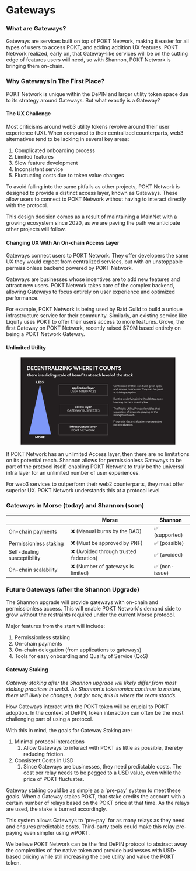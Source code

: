 # Gateways

### What are Gateways?

Gateways are services built on top of POKT Network, making it easier for all types of users to access POKT, and adding addition UX features. POKT Network realized, early on, that Gateway-like services will be on the cutting edge of features users will need, so with Shannon, POKT Network is bringing them on-chain.

### Why Gateways In The First Place?

POKT Network is unique within the DePIN and larger utility token space due to its strategy around Gateways. But what exactly is a Gateway?

#### The UX Challenge

Most criticisms around web3 utility tokens revolve around their user experience (UX). When compared to their centralized counterparts, web3 alternatives tend to be lacking in several key areas:

1. Complicated onboarding process
2. Limited features
3. Slow feature development
4. Inconsistent service
5. Fluctuating costs due to token value changes

To avoid falling into the same pitfalls as other projects, POKT Network is designed to provide a distinct access layer, known as Gateways. These allow users to connect to POKT Network without having to interact directly with the protocol.

This design decision comes as a result of maintaining a MainNet with a growing ecosystem since 2020, as we are paving the path we anticipate other projects will follow.

#### Changing UX With An On-chain Access Layer

Gateways connect users to POKT Network. They offer developers the same UX they would expect from centralized services, but with an unstoppable permissionless backend powered by POKT Network.

Gateways are businesses whose incentives are to add new features and attract new users. POKT Network takes care of the complex backend, allowing Gateways to focus entirely on user experience and optimized performance.

For example, POKT Network is being used by Raid Guild to build a unique infrastructure service for their community. Similarly, an existing service like Liquify uses POKT to offer their users access to more features. Grove, the first Gateway on POKT Network, recently raised $7.9M based entirely on being a POKT Network Gateway.

#### Unlimited Utility

<figure><img src="../../../.gitbook/assets/6.png" alt=""><figcaption></figcaption></figure>

If POKT Network has an unlimited Access layer, then there are no limitations on its potential reach. Shannon allows for permissionless Gateways to be part of the protocol itself, enabling POKT Network to truly be the universal infra layer for an unlimited number of user experiences.

For web3 services to outperform their web2 counterparts, they must offer superior UX. POKT Network understands this at a protocol level.

### Gateways in Morse (today) and Shannon (soon)

|                             | Morse                                  | Shannon       |
| --------------------------- | -------------------------------------- | ------------- |
| On-chain payments           | ❌ (Manual burns by the DAO)            | ✅ (supported) |
| Permissionless staking      | ❌ (Must be approved by PNF)            | ✅ (possible)  |
| Self-dealing susceptibility | ❌ (Avoided through trusted federation) | ✅ (avoided)   |
| On-chain scalability        | ❌ (Number of gateways is limited)      | ✅ (non-issue) |

### Future Gateways (after the Shannon Upgrade)

The Shannon upgrade will provide gateways with on-chain and permissionless access. This will enable POKT Network's demand side to grow without the restraints required under the current Morse protocol.&#x20;

Major features from the start will include:

1. Permissionless staking
2. On-chain payments
3. On-chain delegation (from applications to gateways)
4. Tools for easy onboarding and Quality of Service (QoS)

#### Gateway Staking

_Gateway staking after the Shannon upgrade will likely differ from most staking practices in web3. As Shannon's tokenomics continue to mature, there will likely be changes, but for now, this is where the team stands._

How Gateways interact with the POKT token will be crucial to POKT adoption. In the context of DePIN, token interaction can often be the most challenging part of using a protocol.

With this in mind, the goals for Gateway Staking are:

1. Minimal protocol interactions
   1. Allow Gateways to interact with POKT as little as possible, thereby reducing friction.
2. Consistent Costs in USD
   1. Since Gateways are businesses, they need predictable costs. The cost per relay needs to be pegged to a USD value, even while the price of POKT fluctuates.

Gateway staking could be as simple as a 'pre-pay' system to meet these goals. When a Gateway stakes POKT, that stake credits the account with a certain number of relays based on the POKT price at that time. As the relays are used, the stake is burned accordingly.

This system allows Gateways to 'pre-pay' for as many relays as they need and ensures predictable costs. Third-party tools could make this relay pre-paying even simpler using wPOKT.

We believe POKT Network can be the first DePIN protocol to abstract away the complexities of the native token and provide businesses with USD-based pricing while still increasing the core utility and value the POKT token.

